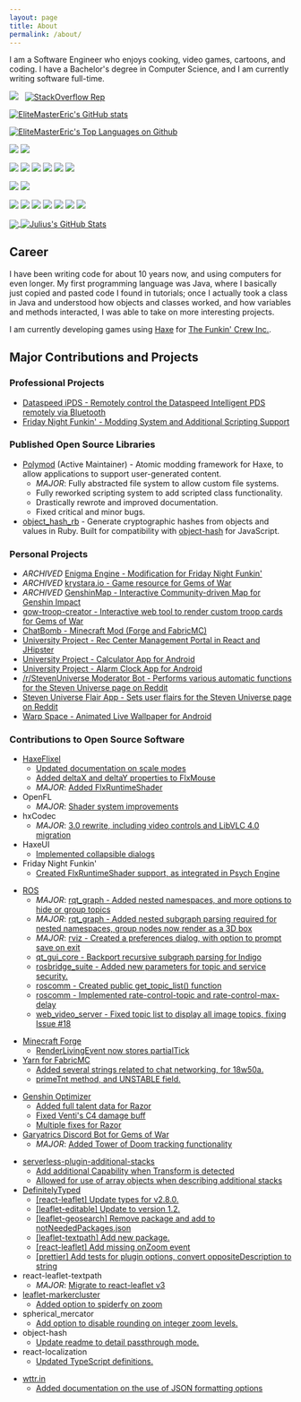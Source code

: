 ```yaml
---
layout: page
title: About
permalink: /about/
---
```


I am a Software Engineer who enjoys cooking, video games, cartoons, and coding. I have a Bachelor's degree in Computer Science, and I am currently writing software full-time.

<p>
  <img src="https://img.shields.io/github/stars/EliteMasterEric?style=social" />
  &nbsp;
  <a href="https://stackoverflow.com/users/5583560/elitemastereric"><img src="https://img.shields.io/stackexchange/stackoverflow/r/5583560" alt="StackOverflow Rep"/></a>
</p>

[![EliteMasterEric's GitHub stats](https://github-readme-stats.vercel.app/api?username=EliteMasterEric&theme=tokyonight)](https://github.com/EliteMasterEric)

[![EliteMasterEric's Top Languages on Github](https://github-readme-stats.vercel.app/api/top-langs/?username=EliteMasterEric&theme=tokyonight&langs_count=8)](https://github.com/EliteMasterEric)

![](https://img.shields.io/badge/-Linux-informational?style=flat-square&logo=linux&logoColor=white&color=000000)
![](https://img.shields.io/badge/-Windows-informational?style=flat-square&logo=windows&logoColor=white&color=00a8e8)

![](https://img.shields.io/badge/-Java-informational?style=flat-square&logo=java&logoColor=white&color=eb2d2f) 
![](https://img.shields.io/badge/-JavaScript-informational?style=flat-square&logo=javascript&logoColor=white&color=f2d53c)
![](https://img.shields.io/badge/-Typescript-informational?style=flat-square&logo=typescript&logoColor=white&color=007acc)
![](https://img.shields.io/badge/-Haxe-informational?style=flat-square&logo=haxe&logoColor=orange&color=black)
![](https://img.shields.io/badge/-Ruby-informational?style=flat-square&logo=ruby&logoColor=white&color=red)
![](https://img.shields.io/badge/-Python-informational?style=flat-square&logo=python&logoColor=ffd43b&color=306998)

![](https://img.shields.io/badge/-ROS-informational?style=flat-square&logo=ros&logoColor=white&color=22314E)
![](https://img.shields.io/badge/-Spring-informational?style=flat-square&logo=spring&logoColor=white&color=6DB33F)

![](https://img.shields.io/badge/-Git-black?style=flat-square&logo=git)
![](https://img.shields.io/badge/-GitHub-181717?style=flat-square&logo=github)
![](https://img.shields.io/badge/-GitLab-FCA121?style=flat-square&logo=gitlab)
![](https://img.shields.io/badge/-Microsoft%20Teams-6264A7?style=flat-square&logo=microsoft-teams)
![](https://img.shields.io/badge/-BitBucket-darkblue?style=flat-square&logo=bitbucket)
![](https://img.shields.io/badge/-npm-informational?style=flat-square&logo=npm&logoColor=white&color=000000)
![](https://img.shields.io/badge/-Bash-informational?style=flat-square&logo=gnu-bash&logoColor=white&color=000000)

<a href="https://github.com/EliteMasterEric">
  <img align="center" src="https://github-readme-stats.vercel.app/api/top-langs/?username=EliteMasterEric&hide=Shell,Racket,GLSL&langs_count=8" />
</a>
<a href="https://github.com/EliteMasterEric">
  <img align="center" src="https://github-readme-stats.vercel.app/api?username=EliteMasterEric&show_icons=true&line_height=27&count_private=true" alt="Julius's GitHub Stats" />
</a>

## Career

I have been writing code for about 10 years now, and using computers for even longer. My first programming language was Java, where I basically just copied and pasted code I found in tutorials; once I actually took a class in Java and understood how objects and classes worked, and how variables and methods interacted, I was able to take on more interesting projects.

I am currently developing games using [Haxe](https://haxe.org/) for [The Funkin' Crew Inc.](https://funkin.me/).

## Major Contributions and Projects

### Professional Projects
* [Dataspeed iPDS - Remotely control the Dataspeed Intelligent PDS remotely via Bluetooth](https://play.google.com/store/apps/details?id=com.dataspeed.bluetoothhmi&hl=en_US&gl=US)
* [Friday Night Funkin' - Modding System and Additional Scripting Support](https://github.com/ninjamuffin99/Funkin)

### Published Open Source Libraries
* [Polymod](https://github.com/larsiusprime/polymod/) (Active Maintainer) - Atomic modding framework for Haxe, to allow applications to support user-generated content.
  - *MAJOR*: Fully abstracted file system to allow custom file systems.
  - Fully reworked scripting system to add scripted class functionality.
  - Drastically rewrote and improved documentation.
  - Fixed critical and minor bugs.
* [object_hash_rb](https://rubygems.org/gems/object_hash_rb) - Generate cryptographic hashes from objects and values in Ruby. Built for compatibility with [object-hash](https://github.com/puleos/object-hash) for JavaScript.

### Personal Projects
* *ARCHIVED* [Enigma Engine - Modification for Friday Night Funkin'](https://github.com/EnigmaEngine/EnigmaEngine/)
* *ARCHIVED* [krystara.io - Game resource for Gems of War](https://krystara.io/)
* *ARCHIVED* [GenshinMap - Interactive Community-driven Map for Genshin Impact](https://github.com/GenshinMap/genshinmap.github.io/)
* [gow-troop-creator - Interactive web tool to render custom troop cards for Gems of War](https://github.com/MasterEric/gow-troop-creator)
* [ChatBomb - Minecraft Mod (Forge and FabricMC)](https://github.com/MasterEric/ChatBomb)
* [University Project - Rec Center Management Portal in React and JHipster](https://github.com/RecCenterManagement)
* [University Project - Calculator App for Android](https://github.com/MasterEric/CSI2999-2018WIN-Calculator)
* [University Project - Alarm Clock App for Android](https://github.com/MasterEric/CSI3370-2018WIN-AlarmClock)
* [/r/StevenUniverse Moderator Bot - Performs various automatic functions for the Steven Universe page on Reddit](https://github.com/MasterEric/su-moderator-bot)
* [Steven Universe Flair App - Sets user flairs for the Steven Universe page on Reddit](https://mastereric.github.io/su-flair-app/home)
* [Warp Space - Animated Live Wallpaper for Android](https://github.com/MasterEric/WarpSpaceLiveWallpaper)

### Contributions to Open Source Software
<!-- Haxe -->
* [HaxeFlixel](https://haxeflixel.com/)
  * [Updated documentation on scale modes](https://github.com/HaxeFlixel/flixel/pull/2455)
  * [Added deltaX and deltaY properties to FlxMouse](https://github.com/HaxeFlixel/flixel/pull/2709)
  * *MAJOR*: [Added FlxRuntimeShader](https://github.com/HaxeFlixel/flixel-addons/pull/368)
* OpenFL
  * *MAJOR*: [Shader system improvements](https://github.com/openfl/openfl/pull/2577)
* hxCodec
  * *MAJOR*: [3.0 rewrite, including video controls and LibVLC 4.0 migration](https://github.com/polybiusproxy/hxCodec/pull/236)
* HaxeUI
  * [Implemented collapsible dialogs](https://github.com/haxeui/haxeui-core/pull/487)
* Friday Night Funkin'
  * [Created FlxRuntimeShader support, as integrated in Psych Engine](https://github.com/ShadowMario/FNF-PsychEngine/releases/tag/0.6.3)
<!-- ROS -->
* [ROS](https://www.ros.org/)
  * *MAJOR*: [rqt_graph - Added nested namespaces, and more options to hide or group topics](https://github.com/ros-visualization/rqt_graph/pull/13)
  * *MAJOR*: [rqt_graph - Added nested subgraph parsing required for nested namespaces, group nodes now render as a 3D box](https://github.com/ros-visualization/qt_gui_core/pull/87)
  * *MAJOR*: [rviz - Created a preferences dialog, with option to prompt save on exit](https://github.com/ros-visualization/rviz/pull/1216)
  * [qt_gui_core - Backport recursive subgraph parsing for Indigo](https://github.com/ros-visualization/qt_gui_core/pull/117)
  * [rosbridge_suite - Added new parameters for topic and service security.](https://github.com/RobotWebTools/rosbridge_suite/pull/238)
  * [roscomm - Created public get_topic_list() function](https://github.com/ros/ros_comm/pull/1154)
  * [roscomm - Implemented rate-control-topic and rate-control-max-delay](https://github.com/ros/ros_comm/pull/947)
  * [web_video_server - Fixed topic list to display all image topics, fixing Issue #18](https://github.com/RobotWebTools/web_video_server/pull/28)
<!-- Minecraft Modding -->
* [Minecraft Forge](http://files.minecraftforge.net/)
  * [RenderLivingEvent now stores partialTick](https://github.com/MinecraftForge/MinecraftForge/pull/3822)
* [Yarn for FabricMC](https://fabricmc.net/)
  * [Added several strings related to chat networking, for 18w50a.](https://github.com/FabricMC/yarn/pull/282)
  * [primeTnt method, and UNSTABLE field.](https://github.com/FabricMC/yarn/pull/281)
<!-- Game-related projects -->
* [Genshin Optimizer](https://frzyc.github.io/genshin-optimizer/)
  * [Added full talent data for Razor](https://github.com/frzyc/genshin-optimizer/pull/18)
  * [Fixed Venti's C4 damage buff](https://github.com/frzyc/genshin-optimizer/pull/17)
  * [Multiple fixes for Razor](https://github.com/frzyc/genshin-optimizer/pull/20)
* [Garyatrics Discord Bot for Gems of War](https://garyatrics.com/)
  * *MAJOR*: [Added Tower of Doom tracking functionality](https://github.com/maduck/GoWDiscordTeamBot/pull/18)
<!-- GenshinMap -->
* [serverless-plugin-additional-stacks](https://github.com/nordcloud/serverless-plugin-additional-stacks)
  * [Add additional Capability when Transform is detected](https://github.com/nordcloud/serverless-plugin-additional-stacks/pull/28)
  * [Allowed for use of array objects when describing additional stacks](https://github.com/nordcloud/serverless-plugin-additional-stacks/pull/26)
* [DefinitelyTyped](https://definitelytyped.org/)
  * [[react-leaflet] Update types for v2.8.0.](https://github.com/DefinitelyTyped/DefinitelyTyped/pull/51487)
  * [[leaflet-editable] Update to version 1.2.](https://github.com/DefinitelyTyped/DefinitelyTyped/pull/51516)
  * [[leaflet-geosearch] Remove package and add to notNeededPackages.json](https://github.com/DefinitelyTyped/DefinitelyTyped/pull/51551)
  * [[leaflet-textpath] Add new package.](https://github.com/DefinitelyTyped/DefinitelyTyped/pull/51552)
  * [[react-leaflet] Add missing onZoom event](https://github.com/DefinitelyTyped/DefinitelyTyped/pull/51553)
  * [[prettier] Add tests for plugin options, convert oppositeDescription to string](https://github.com/DefinitelyTyped/DefinitelyTyped/pull/51316)
* react-leaflet-textpath
  * *MAJOR*: [Migrate to react-leaflet v3](https://github.com/clementallen/react-leaflet-textpath)
* [leaflet-markercluster](https://github.com/Leaflet/Leaflet.markercluster)
  * [Added option to spiderfy on zoom](https://github.com/Leaflet/Leaflet.markercluster/pull/1022)
* spherical_mercator
  * [Add option to disable rounding on integer zoom levels.](https://github.com/nbulaj/spherical_mercator/pull/2)
* object-hash
  * [Update readme to detail passthrough mode.](https://github.com/puleos/object-hash/pull/107)
* react-localization
  * [Updated TypeScript definitions.](https://github.com/stefalda/react-localization/pull/114)
<!-- Other -->
* [wttr.in](https://wttr.in/)
  * [Added documentation on the use of JSON formatting options](https://github.com/ros-visualization/rqt_graph/pull/13)